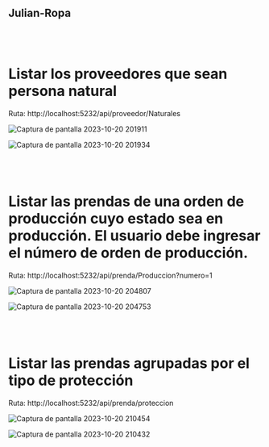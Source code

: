 ## Julian-Ropa 
<br><br>
# Listar los proveedores que sean persona natural

Ruta: http://localhost:5232/api/proveedor/Naturales

![Captura de pantalla 2023-10-20 201911](https://github.com/julianlpz69/Julian-Ropa/assets/131847060/ad11bb78-36c7-4acc-8312-540343e286a5)


![Captura de pantalla 2023-10-20 201934](https://github.com/julianlpz69/Julian-Ropa/assets/131847060/1d28e1be-c016-4d27-b221-e5fe0bccfb7b)



<br><br>
# Listar las prendas de una orden de producción cuyo estado sea en producción. El usuario debe ingresar el número de orden de producción.

Ruta: http://localhost:5232/api/prenda/Produccion?numero=1

![Captura de pantalla 2023-10-20 204807](https://github.com/julianlpz69/Julian-Ropa/assets/131847060/6e17c4c7-cd11-4745-b8c2-1ea7ca2b28cf)


![Captura de pantalla 2023-10-20 204753](https://github.com/julianlpz69/Julian-Ropa/assets/131847060/c400c128-8fc2-4bf5-a7bd-647326071dee)



<br><br>
# Listar las prendas agrupadas por el tipo de protección

Ruta: http://localhost:5232/api/prenda/proteccion


![Captura de pantalla 2023-10-20 210454](https://github.com/julianlpz69/Julian-Ropa/assets/131847060/7f86f4c8-48f3-4e9d-bb20-4e7d6c55893b)


![Captura de pantalla 2023-10-20 210432](https://github.com/julianlpz69/Julian-Ropa/assets/131847060/e4f6348c-1a33-468e-8cf4-45b4cd918241)
